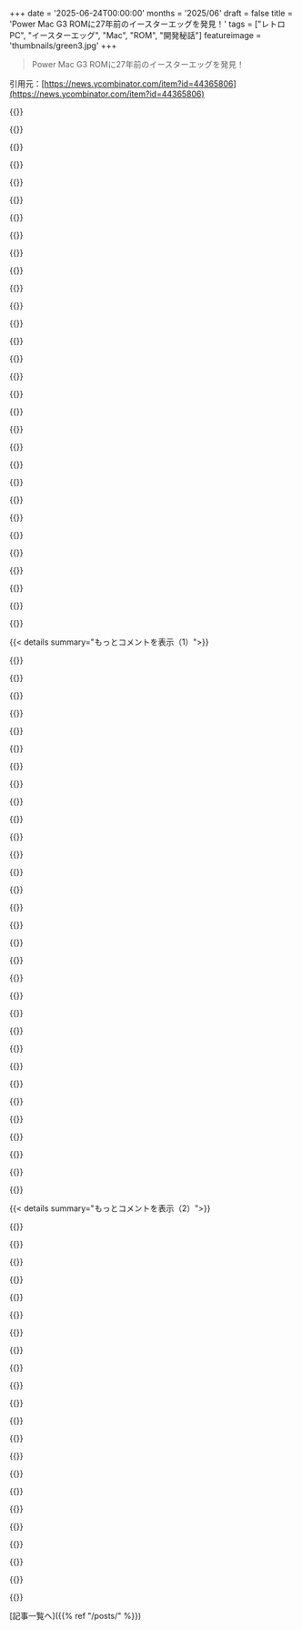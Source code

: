 +++
date = '2025-06-24T00:00:00'
months = '2025/06'
draft = false
title = 'Power Mac G3 ROMに27年前のイースターエッグを発見！'
tags = ["レトロPC", "イースターエッグ", "Mac", "ROM", "開発秘話"]
featureimage = 'thumbnails/green3.jpg'
+++

> Power Mac G3 ROMに27年前のイースターエッグを発見！

引用元：[https://news.ycombinator.com/item?id=44365806](https://news.ycombinator.com/item?id=44365806)




{{<matomeQuote body="昔のPCイースターエッグって、すごい人間味あって開発者の顔が見える感じがいいよね。昔は変態オタクたちの情熱プロジェクトだったのに、今はプロダクト責任者が全部管理して人間味をなくしたがるんだから。もしiPhoneで開発者リスト見れたら最高なのに、きっと偉いプロダクト責任者様のお気に召さないんだろうね。" userName="Waterluvian" createdAt="2025/06/24 15:27:04" color="#ff5733">}}




{{<matomeQuote body="Agileになる前はこういうの多かったのかな？締め切りに追われてるとさ、他のチーム待ちとかで手待ち時間できたりするじゃん？バックログもそこそこしかいじれないし、暇つぶしに「どうせロードマップには影響しないし」って感じで、こういう余計なもん作る動機と機会が増えたのかもね。" userName="hinkley" createdAt="2025/06/24 18:05:07" color="#45d325">}}




{{<matomeQuote body="今どきなら監査人（俺みたいにね）がITGC違反だ！って騒いで、SOCに報告書出させたり、Secure Design Document更新させたり、JiraとかServiceNowでチケット切らせたりするわけよ。おまけに”HR P＆D record”に”Secure Software Policy”違反でバツつけられるだろうね…（書くの嫌だったけどマジの話）。でも2001年なら「すげー！」って笑ってたのに！" userName="HenryBemis" createdAt="2025/06/24 22:33:07" color="#38d3d3">}}




{{<matomeQuote body="組織ってさ、色々頑張ってるのに何故かうまくいく「秘訣」みたいなのがあるんだよね。あなたがいなくても勝手に成功し続けるもんだけど、少なくともあなたは良心に従って箱を抱えて出ていける。同じテクニックで悪さもできるけどね。" userName="hinkley" createdAt="2025/06/25 22:34:30" color="">}}




{{<matomeQuote body="最悪！この狂気、終わらせるためにもソフトウェア会社なんて「一人ユニコーン」にまで縮小しちゃえばいいんだ。プロダクト組織の政治的な合意なんかより、小さな作者（auteurs）の趣味優先でいいじゃん。（デザイナーが新しいデザイン言語！とか言い出す度に変えられるのも嫌だし）。" userName="echelon" createdAt="2025/06/25 01:21:34" color="#38d3d3">}}




{{<matomeQuote body="その一方で、本当のバグ（セキュリティ問題）とかは、よく見過ごされてるのにね。" userName="xvilka" createdAt="2025/06/25 12:32:27" color="">}}




{{<matomeQuote body="＞”HR P＆D record”ってね。<br>HRにエンジニアリングの口出しさせたら、そりゃ破綻するわな。" userName="FirmwareBurner" createdAt="2025/06/25 08:19:56" color="">}}




{{<matomeQuote body="IP弁護士もほとんど同じくらいタチが悪いね。会計士は残念ながら３位かな。" userName="hinkley" createdAt="2025/06/25 22:35:29" color="">}}




{{<matomeQuote body="＞”HR P＆D record”に”Secure Software Policy”違反でバツつけられる<br>なんて素晴らしい時代に生きてるんだろうね…（皮肉）。" userName="dgfitz" createdAt="2025/06/25 08:59:01" color="">}}




{{<matomeQuote body="うん、そうそう。連邦政府はね、Win/9xからイースターエッグ削除したバージョンに、追加でお金払ってたんだよ。" userName="ahazred8ta" createdAt="2025/06/24 23:01:21" color="#ff5733">}}




{{<matomeQuote body="へー、イースターエッグってビジネス価値もあるんだね。" userName="tobr" createdAt="2025/06/25 05:40:56" color="">}}




{{<matomeQuote body="昔は自分もイースターエッグ仕込んだりしたけど、今のソフトは複雑だし、失敗のリスクもあるから難しいよね。それに、もう仕事でくだらない事する時間も無い。いつも120%稼働してる感じだよ。" userName="dclowd9901" createdAt="2025/06/25 05:17:48" color="">}}




{{<matomeQuote body="イースターエッグの良い場所はまだあるよ。昔テクニカルライターだった時、ドキュメントに楽しい事いろいろ仕込んだな。誕生日とかインジョークとかね。コードに何か素敵なものを隠すのを恐れちゃダメ！UFS2のヘッダーには作者の誕生日が入ってるし、OpenVMSにも面白いExit Codeがあるよ。<br>[0] https://en.wikipedia.org/wiki/Marshall_Kirk_McKusick<br>[1] https://www.parsec.com/os/openvms/undocumented.php?page=13" userName="indrora" createdAt="2025/06/25 07:24:20" color="">}}




{{<matomeQuote body="＞コードに何か素敵なものを隠すのを恐れちゃダメ。<br>それ、自分のコード？それとも雇い主のだ？<br>だって、何年も経ってから来たエンジニアが、前の人が残したイースターエッグのせいで何時間もデバッグに費やしたら、みんなブチギレるよ。<br>イースターエッグは、チームがずっと同じで同じ製品を作ってた時代には良かったけど、今はすぐ人が変わるから負債でしかない。" userName="FirmwareBurner" createdAt="2025/06/25 08:29:42" color="">}}




{{<matomeQuote body="＞いつも120%稼働してる感じだよ。<br>それ、燃え尽きるってことじゃない？自分をちゃんとケアしないと、他のことだってケアできないでしょ。<br>edit: あ、遅れてごめんね、まあいいや。" userName="out-of-ideas" createdAt="2025/06/27 00:34:37" color="">}}




{{<matomeQuote body="ほんとそれ。他のエンジニアと話しても、今これが普通みたい。なぜか今、企業に完全に弱みを握られてる感じだよね。" userName="dclowd9901" createdAt="2025/06/29 02:49:01" color="">}}




{{<matomeQuote body="＞iPhoneに開発者を表示するイースターエッグが欲しい<br>願い事には気をつけなよ。新しいMacで特定のホットキーを押したら、Craig Federighiの胸毛モリモリな全身ポートレートがフルスクリーンで出てきて、胸毛に無限ズームできる（5GBダウンロード）とかになるかもよ。" userName="WesolyKubeczek" createdAt="2025/06/25 09:44:53" color="">}}




{{<matomeQuote body="あなたのProduct Peopleへの変な不満は何？これProduct Managementとは全く関係ないよ。<br>ソフトウェアは昔は数人で作ったけど、今は組織全体で数千人が関わってる。良かれ悪かれ、それが現状。<br>数人だけハイライトするイースターエッグは、今の巨大なソフトウェアプロジェクトでは意味をなさないね。" userName="ulfw" createdAt="2025/06/24 16:41:01" color="">}}




{{<matomeQuote body="イースターエッグに表示される人数が少ないって意見もあるけど、開発に関わった一部の人をランダムに見せてるとか、数千人の名前や顔を素早く表示するとかやり方はいろいろあるでしょ。人数の問題ってより、品質管理とか他の理由の方が正確な気がするな。" userName="zzrrt" createdAt="2025/06/24 22:05:43" color="">}}




{{<matomeQuote body="プロダクトマネジメントってより、品質管理の問題だよね。" userName="rusk" createdAt="2025/06/24 16:43:48" color="">}}




{{<matomeQuote body="そうそう、品質管理とリスク管理だね。コードに秘密を埋め込むせいで、ビルドや製品を台無しにするリスクは避けたいもんね！無害だと思ってたコードで大失敗した経験は誰でもあるでしょ。" userName="ryandrake" createdAt="2025/06/24 17:23:05" color="">}}




{{<matomeQuote body="でもさ、イースターエッグは前の製品サイクルの最後に作って、次のサイクルの最初に入れるから、コードに仕込んでからリリースまで「じっくり寝かせる」時間は十分にあるんだよ。" userName="hinkley" createdAt="2025/06/24 18:06:26" color="">}}




{{<matomeQuote body="ソフト開発にもっと遊び心が戻ってほしいのはわかるけど、リスクはマジで現実にあるよ。過去にはイースターエッグとかで結構な問題が起きた例もあるし（GMail「mic drop」、Spider-Man PS4のプロポーズネタ、GTA Hot Coffeeとか）。" userName="mikepurvis" createdAt="2025/06/24 18:44:16" color="#38d3d3">}}




{{<matomeQuote body="リスク管理的に言うと、将来問題を起こすようなヤツの名前や写真が埋め込まれる可能性もあるわけ。「人間味」ってのは、良い面ばっかりじゃないからね。" userName="iAMkenough" createdAt="2025/06/24 18:58:39" color="">}}




{{<matomeQuote body="リスクを徹底的に避けすぎると、製品から魂が消えるんだよね。ビジネス的にはアリでも、それが80～90年代のAppleにあった魂が今のAppleにない理由だと思う。今のAppleがデザインとかブランディングで無理やり「魂」を演出してるのが、逆にイラつくんだよな。エイプリルフールも同じで、安全策取りすぎてつまらなくなった。" userName="Waterluvian" createdAt="2025/06/24 19:30:31" color="#ff5c5c">}}




{{<matomeQuote body="昔Appleにいたハードウェア設計の同僚が、ハードウェアチームの血と汗と涙の努力が無視されて、ソフトチームだけがROM容量使って手柄を独り占めしてるのにキレてたって話を聞いたことあるよ。" userName="tasty_freeze" createdAt="2025/06/24 22:03:42" color="#ff5c5c">}}




{{<matomeQuote body="これって結構クールだし、会社の後ろにちゃんと人間がいるんだってわかるよね。Zuckみたいなお金持ちが「俺が作った」って手柄を奪う中、名もなき開発者たちが「いや、魂込めたのは俺たちだよ」って証を残す。もちろん、Steve Jobsなら絶対許さなかっただろうけどね。" userName="RomanPushkin" createdAt="2025/06/24 14:38:11" color="#ff5733">}}




{{<matomeQuote body="ジョブズって嫌いじゃないけど、時々描かれる悪役よりずっと複雑な人だと思うんだよね。この話題で言えば、むしろイースターエッグの生みの親の方だよ。<br>https://www.folklore.org/Signing_Party.html<br>だから「もちろん」禁止なんて話じゃない。Microsoftだって2000年代初頭には「イースターエッグなし」ポリシーだったし、ジョブズだけの話じゃないんだ。" userName="dcminter" createdAt="2025/06/24 14:50:09" color="#785bff">}}




{{<matomeQuote body="勘弁してよ。危機に瀕した Apple に戻ったジョブズが、そんな秘密の assembly code に埋もれた obscure な ROM image について personally 知ってた可能性は低いって。たぶん、そういう “real people” の誰かが cleanup の時に削除したんだろ。ジョブズは Apple で働く amazing な人たちのことを routinely かつ publicly 話してたし、Walt Mossberg とも great team を作って creativity を育むのがどれだけ大事か話してたじゃん。" userName="mrcwinn" createdAt="2025/06/24 14:54:09" color="">}}




{{<matomeQuote body="これは最後の “OldWorld” Mac (少なくとも desktop Mac で、WallStreet PowerBook G3 はもうちょっと後かな) で、traditional な Mac ROM が actual な hardware ROM に入ってたんだよ。“NewWorld” は iMac から始まって、ROM には Open Firmware だけで classic Mac OS ROM は disk 上の file だった。HW/SW team が新しい Mac を shipping して ROM を焼くときは team の写真を入れる occasion って感じだけど、ROM を焼かないで写真がみんなの disk 容量を取るとなると…そんなにね。" userName="mrpippy" createdAt="2025/06/24 15:19:54" color="#ff5c5c">}}




{{< details summary="もっとコメントを表示（1）">}}

{{<matomeQuote body="すごく限られた ROM の容量を使う方が、人の HDD の容量を取るよりなんで worse なの？" userName="dylan604" createdAt="2025/06/24 15:44:06" color="">}}




{{<matomeQuote body="physical な ROM chip は certain な size なんだよ。50kB 余ってたら、その bit が zeros だろうと easter egg だろうと matter しない。" userName="pavlov" createdAt="2025/06/24 15:53:11" color="">}}




{{<matomeQuote body="それで、人の harddrive で 50K 使うのが mortal sin なわけ？ 50Kだよ。誰も notice しないって。" userName="dylan604" createdAt="2025/06/24 16:30:28" color="">}}




{{<matomeQuote body="これは back when people still used 1.44M floppies to boot in an emergency の頃の話だよ。" userName="pavlov" createdAt="2025/06/24 17:10:34" color="">}}




{{<matomeQuote body="「Microsoft が “no easter eggs” policy を starting in the early 2000s」って話だけど、これは multiple major XP security issues があった summer の aftermath だったんだ。" userName="BeFlatXIII" createdAt="2025/06/24 15:31:01" color="">}}




{{<matomeQuote body="G3 では関係ないよ。これらの system は Mac OS 8 を ship してたし、System suitcase だけで 6 MB 超だった。Apple は internal floppy drives 付きの system の ship を altogether 数年後にやめたんだよ、iMac と blue-and-white G3 でね。" userName="duskwuff" createdAt="2025/06/24 19:38:16" color="">}}




{{<matomeQuote body="ベージュG3でも軽量版Mac OS 8はフロッピーから起動できたよ。Appleも”Disk Tools”として提供してたんだ。" userName="classichasclass" createdAt="2025/06/25 00:07:08" color="#785bff">}}




{{<matomeQuote body="利益ってのはタダ働きさせた分の搾取だって考えもあるけど…Metaみたいな高給だと、Mad Menの「それがカネってもんだろ！」ってセリフを思い出すね。仕事の評価ってより、カネでしょ！" userName="GuinansEyebrows" createdAt="2025/06/24 15:30:25" color="">}}




{{<matomeQuote body="ああ、読んだよ。上の人の「Macの功績を巡る嫉妬が原因」って示唆に返信したんだ。彼の貢献者への評価姿勢は、その見方を否定してるよ。たぶんMicrosoftが後でやったみたいに、Appleが”真剣”な会社って見られたいビジネス的な理由だろ。---Edit: 2012年のGizmodoによると、Jobsはヘッドハンティング対策って言ってたらしい。Appleがヤバい時、競争相手を助ける意味はないってね。あと、Cupertinoで作ったものは全員の責任とも言ってた。80年代とは全然違うね。" userName="dcminter" createdAt="2025/06/24 15:41:09" color="#38d3d3">}}




{{<matomeQuote body="Microsoft XPでイースターエッグが原因のセキュリティ問題って、ポリシー変更の前はあったの？それとも単に導入しやすかったからそのポリシーになったの？" userName="codys" createdAt="2025/06/24 17:17:51" color="">}}




{{<matomeQuote body="それなら、後に起きた巨大なハイテク産業の賃金抑制スキームを考えると納得できるね。https://en.wikipedia.org/wiki/High-Tech_Employee_Antitrust_L..." userName="schlauerfox" createdAt="2025/06/24 17:35:07" color="#ff33a1">}}




{{<matomeQuote body="うん、物理的な”署名入りケース”も普通のソフトウェアのイースターエッグとは違う点があると思うよ。<br>- 効果がハッキリしてる<br>- 変な副作用の可能性はほぼゼロ（まあ深すぎるとケースが弱くなるかもだけど…）<br>- 見つけた人が意図を理解しやすく、明らかに無害<br>- シニアの承認なしにこっそり入れられるもんじゃないから、増えすぎたり複雑になったりするのを抑えられる<br>こういう点が、ポリシーでソフトウェアのイースターエッグを禁止しつつも”自分の仕事に署名する”のを支持するのが両立する理由を説明してるんじゃないかな。" userName="pm215" createdAt="2025/06/24 15:24:56" color="#ff5c5c">}}




{{<matomeQuote body="Microsoftの史上最高のイースターエッグはC:\CON\CONだったね。" userName="reconnecting" createdAt="2025/06/24 19:16:34" color="">}}




{{<matomeQuote body="32KのROMが必要でコードが26Kなら、誰もアクセスできない6Kの空きがあるってことだよね。イースターエッグに使わない手はないだろ？" userName="philistine" createdAt="2025/06/24 15:55:26" color="#ff33a1">}}




{{<matomeQuote body="Jobsは”Driven”だったね。”Driven”ってのは良い面も悪い面も色々ある。動かないでウロウロしてる奴は邪魔されちゃうってこと。やるべきことがある時に何もしないのは中立じゃなくて、邪魔なんだ。だからそういう奴は”Driven”な奴の敵になっちゃう。" userName="hinkley" createdAt="2025/06/24 18:10:01" color="">}}




{{<matomeQuote body="私もそれ言いに来た！<br>もしイースターエッグで脆弱性が見つかったらどうする？そういう包括的な方針は、リーダーシップが最初に出す文書だよね。" userName="baq" createdAt="2025/06/24 16:39:55" color="">}}




{{<matomeQuote body="政府との契約に関係してるんじゃない？ああいうのって、全ての行動を文書化する必要があるからさ。" userName="PhasmaFelis" createdAt="2025/06/24 17:47:06" color="">}}




{{<matomeQuote body="面白いことに、Disk Tools 8.1フロッピーのSystemファイルは、実はSystem 7のビルドにHFS+を移植したものなんだ。<br>https://github.com/elliotnunn/HFSPlusBackport/blob/master/re..." userName="elliotnunn" createdAt="2025/06/26 07:49:28" color="#785bff">}}




{{<matomeQuote body="Apple、まだMacOS 8.1用のDisk Toolsフロッピーのダウンロードを提供してるんだって！<br>https://download.info.apple.com/Apple_Support_Area/Apple_Sof..." userName="kalleboo" createdAt="2025/06/25 04:25:12" color="#ff5c5c">}}




{{<matomeQuote body="OS 8ってCDで出てなかったっけ？俺、DVDドライブからインストールした記憶だけど。<br>G3をどんだけ古いと思ってんだか知らないけど、フロッピーからインストールするほど古くないって。ぎりぎりだけどね。" userName="dylan604" createdAt="2025/06/24 22:49:52" color="">}}




{{<matomeQuote body="Steve Jobsが言ったとしても、そんなの無意味だよ。<br>どの企業の役員だって『素晴らしい社員』とか『チーム作りと創造性の重要性』なんて言うじゃん。<br>言葉だけならタダだし、企業イメージを出すのが仕事だからね。" userName="ThrowawayR2" createdAt="2025/06/24 16:45:43" color="">}}




{{<matomeQuote body="イースターエッグ自体が直接セキュリティ問題を引き起こしたとは思わないけど、ポリシーは『Trustworthy Computing』イニシアチブの一環として発表されたんだ。<br>ちょっと厳しすぎるように見えるけど、当時のWindowsとOfficeのセキュリティ状況は最悪で、Microsoftにとって存続の危機だったって背景を思い出すのが大事。<br>『イースターエッグ禁止』は、コードベースへの実際の影響よりも、むしろ会社の姿勢を見せるためのものだったと思うよ。つまり、『書かれたコードは全て把握していて、説明できないものはない』ってシグナルを送るためだね。" userName="Analemma_" createdAt="2025/06/24 20:32:18" color="#38d3d3">}}




{{<matomeQuote body="コンピュータ業界がすさまじく成長したことも考慮に入れるべきだと思うな。<br>80年代半ばと90年代後半の主要なコンピュータ企業のCEOでは、責任のレベルが全く違う。<br>趣味や中小企業向けの環境で許容されることと、エンタープライズ以上で許容されることは全然違うんだよ。<br>US governmentに何かを売らなきゃいけなくなるまでは、全部お遊び気分でいられるけどね…" userName="dcminter" createdAt="2025/06/24 15:29:10" color="#ff5733">}}




{{<matomeQuote body="Amigaの「We made the Amiga, they f----d it up！」ってメッセージを思い出すな。https://arstechnica.com/gadgets/2007/12/amiga-history-part-5..." userName="postexitus" createdAt="2025/06/24 15:07:15" color="">}}




{{<matomeQuote body="同感！最近は小さいプロジェクトでしか見つからないかもだけど、大きいのでも見たいな。子供の頃はイースターエッグを見つけるためだけにその製品をもっと使ったりしてたよ。最近のAndroidのイースターエッグでさえ、開発者機能を解除しないといけない割に、ユーザーとのやり取りが期待外れなくらい質素で残念だね。隠された喜びの塊が以前ほど人気がないのが悲しいな。" userName="gaudystead" createdAt="2025/06/24 19:21:42" color="#ff5c5c">}}




{{<matomeQuote body="FILE_ID.DIZにも小さいのがあったよ。https://raw.githubusercontent.com/tirrenotechnologies/tirren..." userName="reconnecting" createdAt="2025/06/24 19:18:36" color="">}}




{{<matomeQuote body="誰かが昔iPadのplaygroundアプリでちょっとコード書いて、ROMから次のロゴとかを引き出せるイースターエッグをシェアしてたな。その時再現したけど、それ以来参照を見つけられないんだ。たしか6年くらい前のことだよ。" userName="chrisbrandow" createdAt="2025/06/24 15:04:05" color="">}}




{{<matomeQuote body="すごいね！このイースターエッグのトリガー機構を見つけるのにそんなに時間がかかったなんて面白いな。リバースエンジニアリングって大変だね。ところでREってどこで学べるんだろう？何から始めればいいの？オンラインチュートリアルとか本とか何かおすすめある？" userName="jan_Sate" createdAt="2025/06/24 15:11:54" color="">}}




{{<matomeQuote body="REを始めるならビデオゲームがいいよ、特にNESみたいな古いコンソールがね。実験の影響がすぐ目に見えるし、シンプルなデバイスだし（現代のプログラマーにはハードウェアの”API”はかなり直感的じゃないけど）、ハッキングやリバース用のツールもたくさんあるんだ。Mesenでお気に入りのNESゲームを読み込んで、nesdev.orgを開きながらデバッグツールをいじってみなよ。もし作業してるゲームが他の誰かにリバースされてるなら、https://datacrystal.tcrf.net で役立つ情報が見つかるかもね。最近のソフトウェアをリバースするのは難しいよ。ちょっと前にGamecubeのゲームをハックした記事をいくつか書いたから、興味があれば見てみて。記事: https://www.smokingonabike.com/2021/01/17/hacking-super-monk...https://www.smokingonabike.com/2021/02/28/hacking-super-monk...関連のHN議論: https://news.ycombinator.com/item?id=26315368" userName="coldpie" createdAt="2025/06/24 15:40:37" color="#ff33a1">}}




{{<matomeQuote body="ビデオゲームってのに同意！最近古い3DOゲームで”開発者の写真挿入”イースターエッグを見つけたんだよ。これね: https://32bits.substack.com/p/under-the-microscope-total-ecl..." userName="bbayles" createdAt="2025/06/24 16:14:21" color="#ff5733">}}

{{</details>}}




{{< details summary="もっとコメントを表示（2）">}}

{{<matomeQuote body="作者の功績を貶すつもりはないけど、こういう発見をシェアするのはいつもクールだよね。でも、これ27年以上も誰か積極的に探してたのかな？<br>コードを掘り下げるのを試みる最初の人が見つけるってことが多いんだ。特にGhidraで人気のないアーキテクチャの逆コンパイルがずっと簡単になってからはね。やってみたら？簡単なのがたくさんあるよ！俺も少し前に別のケースを提出したことがあるんだ。<br>あと幸いなことに、他のOSのイースターエッグを考えると、難読化はされてないみたいだね。例えば、”サポートが悪い実行形式のビットマップリソースに保存されたチェーン化されたxor”みたいなのとは違ってさ。https://x.com/mswin_bat/status/1504788425525719043" userName="enoent" createdAt="2025/06/25 06:41:07" color="#38d3d3">}}




{{<matomeQuote body="＞ これはたぶんSteve Jobsが1997年にAppleに戻ってイースターエッグを禁止したとされる前の、Macに存在した最後のイースターエッグの一つだろうね。<br>みんなSteve Jobsを本当に神格化しがちだけど、どうかな。俺はMacが砂漠をさまよってた時代もかなり好きなんだ。こういうのを読むと、たとえネットでプラスだったとしても、彼の復帰でAppleの文化とアイデンティティが何かを失ってしまったように感じるよ。" userName="wk_end" createdAt="2025/06/24 14:54:07" color="#785bff">}}




{{<matomeQuote body="私は大のSteve Jobsファンだけど、1985年から1996年までのAppleの「interregnum（空位期間）」と呼んでる時代も好きなんだ。<br>Sculley、Spindler、Amelioは最高のリーダーじゃなかったし、AppleはPink/Taligent、Copland、PowerBook 5300みたいなハードウェアの失敗で盛大につまずいたね。特に1995年はAppleにとって悲惨な年だったんだ。<br>でも、この時代には素晴らしいこともたくさんあったんだよ。<br>Jean Louis Gasséeは拡張可能なMacを主張して、Macintosh IIにつながり、それは2013年の「ゴミ箱」Mac Proが出るまで途切れなかったんだ。<br>System 7は一番安定してなかったかもしれないけど、UIは素晴らしかったし、Don NormanとBruce TognazziniはしっかりしたUI/UX原則を推進したんだ。<br>HyperCardもこの時期だし、Larry TeslerやAlan KayたちがいたAppleのAdvanced Technology GroupはDylan言語やSK8環境みたいな面白いプロジェクトに取り組んでたよ。<br>OpenDocもコンポーネントベースのソフトウェアプラットフォームを作ろうとする面白い試みだった。<br>あと、Mac OS Xへの移行期に失われちゃったクラシックMac OSの心地よくて気まぐれな感じもあったんだ。Mac OS Xにはすごく感謝してるんだけどね。<br>私は「interregnum」時代のAppleも、Steve Jobsが戻ってきた1997年から2011年のAppleも好きなんだけど、Tim CookのAppleはあまり好きじゃないんだ。<br>この頃にAppleはそのルーツから劇的に変わっちゃったなって感じたんだよね。<br>Appleは過去最高の収益を上げてるけど、Macには1990年代や2000年代にあったのと同じ感覚がもうないんだ。<br>AppleはもうMacカンパニーじゃなくて、今はiPhoneカンパニーになっちゃったね。" userName="linguae" createdAt="2025/06/24 15:19:18" color="#ff5733">}}




{{<matomeQuote body="＞Mac OS Xへの移行期に失われちゃったクラシックMac OSの心地よくて気まぐれな感じもあったんだ<br>そうなんだよ。<br>サウンドやウィンドウカラーみたいなのをカスタマイズできるのがすごくパーソナルで楽しかったんだ。ゴミ箱を空にするたびにOscar the Grouchが歌うとかね。<br>あの気まぐれさや驚きこそが、現代のコンピューティングに欠けてるものなんだ。デバイスはより個人的になったのに、より無菌的になっちゃったね。" userName="poulsbohemian" createdAt="2025/06/25 06:08:18" color="#ff33a1">}}




{{<matomeQuote body="CookのAppleはゆっくりとサービス企業に変わっていってるんだ。<br>サービスの収益はMacとiPadの収益を合わせたよりも高いんだよ。" userName="fnord77" createdAt="2025/06/24 18:28:59" color="#785bff">}}




{{<matomeQuote body="利益率も高いし、それが重要なんだ。<br>アメリカでのサプライチェーンの不確実性の傾向が続くなら、Appleはユーザーに少なくて高価で利益率の低いApple製品を買ってもらうことを期待しなきゃいけなくなるかもしれないね。<br>でも、これらの購入が月額サービス購読に誘い込めるなら問題ないんだ。<br>iPadを1台しか持ってない人でも、デバイスの寿命全体で見ればハードウェア自体よりソフトウェアサービスにお金をかけるかもしれない。<br>それは sfruttare（利益を得る機会）なんだ。同時に、人々がとても愛してる高級ブランドのハロー効果も維持できる。<br>「サービス企業」っていう特徴づけは、Appleがまだたくさんの製品を持ってることを強調するために使われるけど、これが始まりなんだよ。<br>破壊的なイノベーションへの投資が減って、新しいAppleTV+のエピソードやApple Arcadeでのパブリッシングにお金が注ぎ込まれるようになるんだ。<br>Apple Car、Airpower、そしておそらくVision Proも浅い墓に埋もれてるし、AIがAppleの技術的な輝きの後継者になりつつあるね。<br>メッセージは明確だよ：ソフトウェアを売ることがAppleの目標なんだ。" userName="bigyabai" createdAt="2025/06/24 23:31:21" color="#38d3d3">}}




{{<matomeQuote body="人々はサービスと聞いてApple MusicやApple TVなんかを思い浮かべるけど、実際にはその「サービス」収益の200億ドル/年は、GoogleがAppleにデフォルトの検索エンジンであることに対して払ってるだけなんだ。" userName="sgerenser" createdAt="2025/06/25 02:30:40" color="#45d325">}}




{{<matomeQuote body="「サービス」収益の大きな塊で、みんながあまり考えないもう一つはAppleCareだよ。" userName="kalleboo" createdAt="2025/06/25 06:59:31" color="">}}




{{<matomeQuote body="1985年にはKinko’sに誰でも使えるMacのバンクがあったんだ。<br>私はいつも遅い時間に行けば空いてるだろうと思ってたけど、いつも利用されてたね。" userName="Hilift" createdAt="2025/06/24 15:37:39" color="">}}




{{<matomeQuote body="Jony Iveもinterregnum時代に雇われたんじゃないかな？<br>Isaacsonの伝記で、Jobsが90年代後半に戻ってきたときに、1〜2年前に雇われてたIveに出会ったって読んだ覚えがあるんだ。" userName="ilamont" createdAt="2025/06/24 21:51:07" color="">}}




{{<matomeQuote body="そうだよ、AppleはGil Amelioの下で、Jony IveがデザインしたeMate 300を出したんだ。半透明の緑色のプラスチックのやつね。<br>https://upload.wikimedia.org/wikipedia/commons/f/fa/Apple_Ne...<br>" userName="kalleboo" createdAt="2025/06/25 06:57:25" color="#ff33a1">}}




{{<matomeQuote body="Jony IveがeMate 300をデザインしたなんて知らなかったよ！<br>小学校で大好きだったんだ。1999年から2001年頃、Sacramento郊外のElk Grove, CAで、授業で短い作文を書くのに使ってたんだ。" userName="linguae" createdAt="2025/06/25 08:25:42" color="">}}




{{<matomeQuote body="うん、Jony IveはSteve JobsがAppleに戻る前に雇われてたんだ。実際、20th Anniversary Macintoshも手掛けたけど、彼一人じゃない。俺の記憶だと、Jobsが戻る頃Iveは辞めようかと思ってたらしいけど、意気投合して、後は歴史になった。IveのデザインとJobsの後押しでAppleはiMacから復活したってわけさ。" userName="linguae" createdAt="2025/06/24 22:29:39" color="#ff33a1">}}




{{<matomeQuote body="PowerBook 5300みたいなハードウェアの大失敗には、30年経った今でもゾッとするよ...俺のがどれだけひどいゴミだったか。使ってた時間よりAppleCareにいる時間の方が長かったな。" userName="poulsbohemian" createdAt="2025/06/25 06:06:00" color="">}}




{{<matomeQuote body="初期のコンピューティング時代はチームがすごく小さかったのがいつも興味深いんだよね。どうにかしてあの頃に戻れたらいいのにと思うよ。" userName="RainyDayTmrw" createdAt="2025/06/24 23:23:29" color="">}}




{{<matomeQuote body="Windows 98やXPの頃、Adobe photoshopとか他のソフトのヘルプ→バージョン情報にイースターエッグがあったんだ。ダイアログ開いてCtrl + Alt + Shift + Enter（多分）押すと、クレジット高速表示やジョークとか。Adobe以外にもあった。適当なツールで試してよく見つけたけど、いつの間にかなくなって、俺も探さなくなったね。" userName="smusamashah" createdAt="2025/06/25 13:02:15" color="#ff33a1">}}




{{<matomeQuote body="90年代にMacWorldを読みに図書館に行ってた思い出。そんで、いくつかのクリックとキー操作でプロセッサの何かをアンロックできるって知ったんだ。何がアンロックできたか全く思い出せないけど、Apple IIciの33mhzプロセッサのことだったな。" userName="spaceisballer" createdAt="2025/06/24 22:20:25" color="">}}




{{<matomeQuote body="一番好きだったのはSystem 7.5で”secret about box”っていうテキストクリッピングをデスクトップにドラッグすると、開発チームの名前が“ブロック”になってブレイクアウトゲームが始まるやつだな！楽しい時代だったよ。" userName="amatecha" createdAt="2025/06/24 22:43:06" color="#45d325">}}




{{<matomeQuote body="モニターをカラーにして日付を1989年9月20日に設定。そんで⌘-⌥-C-Iを押しながら起動すると開発チームの画像が見れるんだ。<br>https://compmuseum.org/blog/iici-easter-egg/" userName="JeremyHerrman" createdAt="2025/06/25 10:56:35" color="#45d325">}}




{{<matomeQuote body="これすごいね。こういう古いマシンってイースターエッグを作ることと発見することの両方を刺激する何かがあるんだよ。30年後にMacBook AirのEFIとか掘り起こしてる人がいるとは思えないな。もし何か見つかるものがあったとしてもね。" userName="tambourine_man" createdAt="2025/06/24 15:14:51" color="">}}




{{<matomeQuote body="前のコメントであった、「もし何か見つかるものがあったとしても」だけど、そこなんだよね。誰かが探してみるまで分からないんだよ。" userName="dylan604" createdAt="2025/06/24 15:48:16" color="">}}

{{</details>}}



[記事一覧へ]({{% ref "/posts/" %}})
